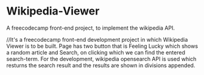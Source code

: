 # Wikipedia-Viewer
A freecodecamp front-end project, to implement the wikipedia API.

//It's a freecodecamp front-end development project in which Wikipedia Viewer is to be built. Page has two button that is Feeling Lucky which shows a random article and Search, on clicking which we can find the entered search-term. For the development, wikipedia opensearch API is used which resturns the search result and the results are shown in divisions appended.
